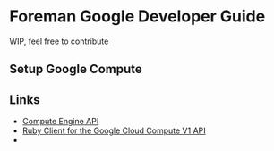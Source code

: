 # Foreman Google Developer Guide
WIP, feel free to contribute
## Setup Google Compute

## Links
* [Compute Engine API](https://cloud.google.com/compute/docs/reference/rest/v1/)
* [Ruby Client for the Google Cloud Compute V1 API](https://github.com/googleapis/google-cloud-ruby/tree/main/google-cloud-compute-v1)
* 
